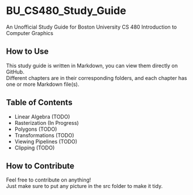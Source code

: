# BU_CS480_Study_Guide
An Unofficial Study Guide for Boston University CS 480 Introduction to Computer Graphics

## How to Use
This study guide is written in Markdown, you can view them directly on GitHub.<br>
Different chapters are in their corresponding folders, and each chapter has one or more Markdown file(s).<br>

## Table of Contents
- Linear Algebra (TODO)
- Rasterization (In Progress)
- Polygons (TODO)
- Transformations (TODO)
- Viewing Pipelines (TODO)
- Clipping (TODO) 

## How to Contribute
Feel free to contribute on anything!<br>
Just make sure to put any picture in the src folder to make it tidy.<br>
